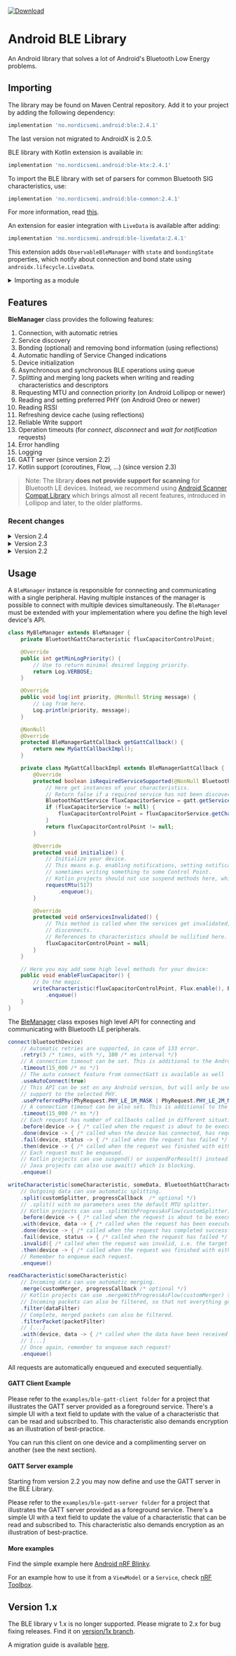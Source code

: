 [ ![Download](https://maven-badges.herokuapp.com/maven-central/no.nordicsemi.android/ble/badge.svg?style=plastic) ](https://search.maven.org/artifact/no.nordicsemi.android/ble)

# Android BLE Library

An Android library that solves a lot of Android's Bluetooth Low Energy problems.

## Importing

The library may be found on Maven Central repository.
Add it to your project by adding the following dependency:

```groovy
implementation 'no.nordicsemi.android:ble:2.4.1'
```
The last version not migrated to AndroidX is 2.0.5.

BLE library with Kotlin extension is available in:
```groovy
implementation 'no.nordicsemi.android:ble-ktx:2.4.1'
```

To import the BLE library with set of parsers for common Bluetooth SIG characteristics, use:
```groovy
implementation 'no.nordicsemi.android:ble-common:2.4.1'
```
For more information, read [this](BLE-COMMON.md).

An extension for easier integration with `LiveData` is available after adding:
```groovy
implementation 'no.nordicsemi.android:ble-livedata:2.4.1'
```
This extension adds `ObservableBleManager` with `state` and `bondingState` properties, which
notify about connection and bond state using `androidx.lifecycle.LiveData`.

<details>
	<summary>Importing as a module</summary>

Clone this project and add it to your project:

1. In *settings.gradle* file add the following lines:
```groovy
if (file('../Android-BLE-Library').exists()) {
    includeBuild('../Android-BLE-Library')
}
```
2. Sync project and build it.

The library uses Java 1.8 features. If you're using Android Studio below 4.2, make sure your
*build.gradle* includes the following configuration:

```groovy
    compileOptions {
        sourceCompatibility JavaVersion.VERSION_1_8
        targetCompatibility JavaVersion.VERSION_1_8
    }
    // For Kotlin projects additionally:
    kotlinOptions {
        jvmTarget = "1.8"
    }
```
</details>

## Features

**BleManager** class provides the following features:

1. Connection, with automatic retries
2. Service discovery
3. Bonding (optional) and removing bond information (using reflections)
4. Automatic handling of Service Changed indications
5. Device initialization
6. Asynchronous and synchronous BLE operations using queue
7. Splitting and merging long packets when writing and reading characteristics and descriptors
8. Requesting MTU and connection priority (on Android Lollipop or newer)
9. Reading and setting preferred PHY (on Android Oreo or newer)
10. Reading RSSI
11. Refreshing device cache (using reflections)
12. Reliable Write support
13. Operation timeouts (for *connect*, *disconnect* and *wait for notification* requests)
14. Error handling
15. Logging
16. GATT server (since version 2.2)
17. Kotlin support (coroutines, Flow, ...) (since version 2.3)

> Note:
  The library **does not provide support for scanning** for Bluetooth LE devices.
  Instead, we recommend using
  [Android Scanner Compat Library](https://github.com/NordicSemiconductor/Android-Scanner-Compat-Library)
  which brings almost all recent features, introduced in Lollipop and later, to the older platforms.

### Recent changes

<details>
	<summary>Version 2.4</summary>

1. More `:ble-ktx` extensions.
	1. `.suspendForResponse()` and `.suspendForValidResponse()` extension methods added to read and write requests.
	2. `.asResponseFlow()` and `.asValidResponseFlow()` methods added to `ValueChangedCallback`.
	3. `.stateAsFlow()` and `.bondingStateAsFlow()` in `BleManager` now return the same flow when called multiple times.
	4. Progress indications for split outgoing data and merged incoming data can be observed as `Flow` using
	   `splitWithProgressFlow(...)` and `mergeWithProgressFlow(...)`.
2. A new `then(...)` method added to `ValueChangedCallback` which will be called when the callback has been unregistered,
   or the device has invalidated services (i.e. it has disconnected). Useful to release resources.
3. A new option to remove a handler from each `Request` using `setHandler(null)`, which will make the callbacks
   called immediately from the worker looper.
4. Option to filter logs by priority. By default only logs on `Log.INFO` or higher will now be logged. Use
   `getMinLogPriority()` to return a different value if needed. Logs with lower priority will not be produced
   at all, making the library less laggy (parsing incoming data to hex takes notable time).
5. Added support for Big Endian format types with the new `Data.FORMAT_xxx_BE` types. Also, `FORMAT_xxx` have been
   deprecated in favor of `FORMAT_xxx_LE`.
6. All user callbacks (`before`, `with`, `then`, `fail`, ...) are now wrapped in `try-catch` blocks.
</details>

<details>
	<summary>Version 2.3</summary>

1. `:ble-ktx` module added with support for coroutines and Flow.
	1. `.suspend()` methods added in `Request`s.
	2. `asFlow()` method added to `ValueChangedCallback`.
	3. Connection and bonding state available as Flow.
	4. New helper methods to get a `BluetoothGattCharacteristic` with given required properties
	   and instance id added to `BluetoothGattService`.
2. `JsonMerger` class added, which should help with use cases when a device sends a JSON file in multiple
	packets.
3. `:ble-livedata` migrated to Java with some API changes, as sealed classes are no longer available.
4. Support for new `onServicesChanged()` callback, added in API 31 (Android 12).
5. Option to cancel pending Bluetooth LE connection using `ConnectRequest.cancelPendingConnection()`.

When using coroutines, use `.suspend()` method in `Request`, instead of `enqueue()` or `await()`.

To register to notifications and indications (or incoming write requests for server) use
```kotlin
setNotificationCallback(characteristic)
   .merge(JsonMerger()) // Example of how to use JsonMerger, optional
   .asFlow()
```
</details>

<details>
	<summary>Version 2.2</summary>

1. GATT Server support. This includes setting up the local GATT server on the Android device, new 
   requests for server operations: 
   * *wait for read*, 
   * *wait for write*, 
   * *send notification*, 
   * *send indication*,
   * *set characteristic value*,
   * *set descriptor value*.
2. New conditional requests: 
   * *wait if*,
   * *wait until*.
3. BLE operations are no longer called from the main thread.
4. There's a new option to set a handler for invoking callbacks. A handler can also be set per-callback.

Version 2.2 breaks some API known from version 2.1.1.
Check out [migration guide](MIGRATION.md).
</details>

## Usage

A `BleManager` instance is responsible for connecting and communicating with a single peripheral.
Having multiple instances of the manager is possible to connect with multiple devices simultaneously.
The `BleManager` must be extended with your implementation where you define the high level device's API.

```java
class MyBleManager extends BleManager {
	private BluetoothGattCharacteristic fluxCapacitorControlPoint;

	@Override
	public int getMinLogPriority() {
		// Use to return minimal desired logging priority.
		return Log.VERBOSE;
	}

	@Override
	public void log(int priority, @NonNull String message) {
		// Log from here.
		Log.println(priority, message);
	}

 	@NonNull
	@Override
	protected BleManagerGattCallback getGattCallback() {
		return new MyGattCallbackImpl();
	}

	private class MyGattCallbackImpl extends BleManagerGattCallback {
		@Override
		protected boolean isRequiredServiceSupported(@NonNull BluetoothGatt gatt) {
			// Here get instances of your characteristics.
			// Return false if a required service has not been discovered.
			BluetoothGattService fluxCapacitorService = gatt.getService(FLUX_SERVICE_UUID);
			if (fluxCapacitorService != null) {
				fluxCapacitorControlPoint = fluxCapacitorService.getCharacteristic(FLUX_CHAR_UUID);
			}
			return fluxCapacitorControlPoint != null;
		}

		@Override
		protected void initialize() {
			// Initialize your device.
			// This means e.g. enabling notifications, setting notification callbacks,
			// sometimes writing something to some Control Point.
			// Kotlin projects should not use suspend methods here, which require a scope.
			requestMtu(517)
				.enqueue();
		}

		@Override
		protected void onServicesInvalidated() {
			// This method is called when the services get invalidated, i.e. when the device
			// disconnects.
			// References to characteristics should be nullified here.
			fluxCapacitorControlPoint = null;
		}
	}

	// Here you may add some high level methods for your device:
	public void enableFluxCapacitor() {
		// Do the magic.
		writeCharacteristic(fluxCapacitorControlPoint, Flux.enable(), BluetoothGattCharacteristic.WRITE_TYPE_NO_RESPONSE)
			.enqueue()
	}
}
```

The [BleManager](https://github.com/NordicSemiconductor/Android-BLE-Library/blob/master/ble/src/main/java/no/nordicsemi/android/ble/BleManager.java)
class exposes high level API for connecting and communicating with Bluetooth LE peripherals.

```java
connect(bluetoothDevice)
	// Automatic retries are supported, in case of 133 error.
	.retry(3 /* times, with */, 100 /* ms interval */)
	// A connection timeout can be set. This is additional to the Android's connection timeout which is 30 seconds.
	.timeout(15_000 /* ms */)
	// The auto connect feature from connectGatt is available as well
	.useAutoConnect(true)
	// This API can be set on any Android version, but will only be used on devices running Android 8+ with
	// support to the selected PHY.
	.usePreferredPhy(PhyRequest.PHY_LE_1M_MASK | PhyRequest.PHY_LE_2M_MASK | PhyRequest.PHY_LE_CODED_MASK)
	// A connection timeout can be also set. This is additional to the Android's connection timeout which is 30 seconds.
	.timeout(15_000 /* ms */)
	// Each request has number of callbacks called in different situations:
	.before(device -> { /* called when the request is about to be executed */ })
	.done(device -> { /* called when the device has connected, has required services and has been initialized */ })
	.fail(device, status -> { /* called when the request has failed */ })
	.then(device -> { /* called when the request was finished with either success, or a failure */ })
	// Each request must be enqueued.
	// Kotlin projects can use suspend() or suspendForResult() instead.
	// Java projects can also use await() which is blocking.
	.enqueue()
```

```java
writeCharacteristic(someCharacteristic, someData, BluetoothGattCharacteristic.WRITE_TYPE_NO_RESPONSE)
	// Outgoing data can use automatic splitting.
	.split(customSplitter, progressCallback  /* optional */)
	// .split() with no parameters uses the default MTU splitter.
	// Kotlin projects can use .splitWithProgressAsFlow(customSplitter) to get the progress as Flow.
	.before(device -> { /* called when the request is about to be executed */ })
	.with(device, data -> { /* called when the request has been executed */ })
	.done(device -> { /* called when the request has completed successfully */ })
	.fail(device, status -> { /* called when the request has failed */ })
	.invalid({ /* called when the request was invalid, i.e. the target device or given characteristic was null */ })
	.then(device -> { /* called when the request was finished with either success, or a failure */ })
	// Remember to enqueue each request.
	.enqueue()
```

```java
readCharacteristic(someCharacteristic)
	// Incoming data can use automatic merging.
	.merge(customMerger, progressCallback /* optional */)
	// Kotlin projects can use .mergeWithProgressAsFlow(customMerger) to get the progress as Flow.
	// Incoming packets can also be filtered, so that not everything goes to the merger.
	.filter(dataFilter)
	// Complete, merged packets can also be filtered.
	.filterPacket(packetFilter)
	// [...]
	.with(device, data -> { /* called when the data have been received */ })
	// [...]
	// Once again, remember to enqueue each request!
	.enqueue()
```
All requests are automatically enqueued and executed sequentially.

#### GATT Client Example

Please refer to the `examples/ble-gatt-client folder` for a project that illustrates the GATT
server provided as a foreground service. There's a simple UI with a text field to update
with the value of a characteristic that can be read and subscribed to. This characteristic also
demands encryption as an illustration of best-practice.

You can run this client on one device and a complimenting server on another (see the next section).

#### GATT Server example

Starting from version 2.2 you may now define and use the GATT server in the BLE Library.

Please refer to the `examples/ble-gatt-server folder` for a project that illustrates the GATT
server provided as a foreground service. There's a simple UI with a text field to update
the value of a characteristic that can be read and subscribed to. This characteristic also
demands encryption as an illustration of best-practice.

#### More examples

Find the simple example here [Android nRF Blinky](https://github.com/NordicSemiconductor/Android-nRF-Blinky).

For an example how to use it from a `ViewModel` or a `Service`, check
[nRF Toolbox](https://github.com/NordicSemiconductor/Android-nRF-Toolbox).

## Version 1.x

The BLE library v 1.x is no longer supported. Please migrate to 2.x for bug fixing releases.
Find it on [version/1x branch](https://github.com/NordicSemiconductor/Android-BLE-Library/tree/version/1x).

A migration guide is available [here](MIGRATION.md).